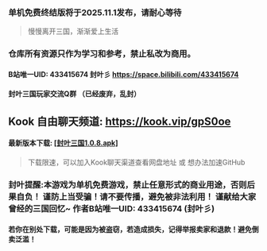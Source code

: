 ### 单机免费终结版将于2025.11.1发布，请耐心等待

> 慢慢离开三国，渐渐爱上生活

### 

### 仓库所有资源只作为学习和参考，禁止私改为商用。

#### B站唯一UID: 433415674 封叶彡 https://space.bilibili.com/433415674

#### 封叶三国玩家交流Q群 （已经废弃，乱封）

## Kook 自由聊天频道: https://kook.vip/gpS0oe

#### 最新版本下载: [[封叶三国1.0.8.apk]](https://github.com/XihOfFy/FYSG_Pub/releases/download/v1.0.8/FYSG1.0.8.apk)

> 下载限速，可以加入Kook聊天渠道查看网盘地址 或 想办法加速GitHub

### 封叶提醒:本游戏为单机免费游戏，禁止任意形式的商业用途，否则后果自负！&#xA;谨防上当受骗！请不要传播，避免被非法利用！&#xA;谨献给大家曾经的三国回忆~&#xA;作者B站唯一UID: 433415674 (封叶彡)

#### 若你在别处下载，可能是因为被盗窃，若造成损失，记得举报卖家和退款！避免倒卖泛滥！
